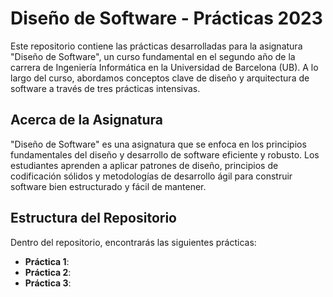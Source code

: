 # Diseño de Software - Prácticas 2023

Este repositorio contiene las prácticas desarrolladas para la asignatura "Diseño de Software", un curso fundamental en el segundo año de la carrera de Ingeniería Informática en la Universidad de Barcelona (UB). A lo largo del curso, abordamos conceptos clave de diseño y arquitectura de software a través de tres prácticas intensivas.

## Acerca de la Asignatura

"Diseño de Software" es una asignatura que se enfoca en los principios fundamentales del diseño y desarrollo de software eficiente y robusto. Los estudiantes aprenden a aplicar patrones de diseño, principios de codificación sólidos y metodologías de desarrollo ágil para construir software bien estructurado y fácil de mantener.

## Estructura del Repositorio

Dentro del repositorio, encontrarás las siguientes prácticas:

- **Práctica 1**: 
- **Práctica 2**:
- **Práctica 3**:
